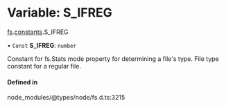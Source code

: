 # Variable: S\_IFREG

[fs](../modules/fs.md).[constants](../modules/fs.constants.md).S_IFREG

• `Const` **S\_IFREG**: `number`

Constant for fs.Stats mode property for determining a file's type. File type constant for a regular file.

#### Defined in

node_modules/@types/node/fs.d.ts:3215
